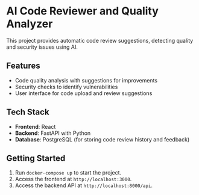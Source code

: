 # AI Code Reviewer and Quality Analyzer

This project provides automatic code review suggestions, detecting quality and security issues using AI.

## Features
- Code quality analysis with suggestions for improvements
- Security checks to identify vulnerabilities
- User interface for code upload and review suggestions

## Tech Stack
- **Frontend**: React
- **Backend**: FastAPI with Python
- **Database**: PostgreSQL (for storing code review history and feedback)

## Getting Started
1. Run `docker-compose up` to start the project.
2. Access the frontend at `http://localhost:3000`.
3. Access the backend API at `http://localhost:8000/api`.
